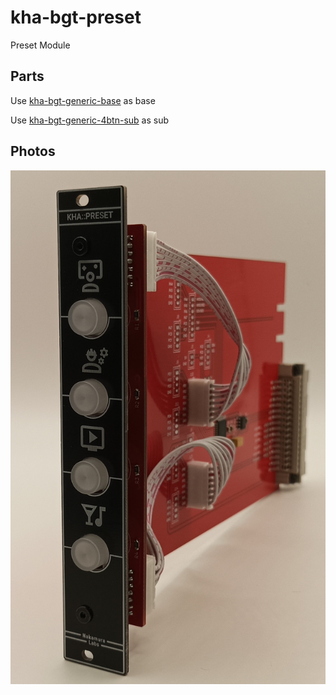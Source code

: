 # kha-bgt-preset

Preset Module

## Parts

Use [kha-bgt-generic-base](../../kha-bgt-misc/kha-bgt-generic-base/) as base

Use [kha-bgt-generic-4btn-sub](../../kha-bgt-misc/kha-bgt-generic-4btn-sub/) as sub

## Photos

<img src="kha-bgt-preset-photo.jpg" width="800"/>
